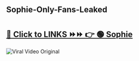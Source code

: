 
 ## Sophie-Only-Fans-Leaked

# <h2><a href="https://clipsfans.com/Sophie&ref=git">🔗 Click to LINKS ⏩⏩ 👉 🟢 Sophie </a></h2>

<a href="https://clipsfans.com/Sophie&ref=git" rel="nofollow" data-target="animated-image.originalLink"><img src="https://i.ibb.co.com/xMMVF88/686577567.gif" alt="Viral Video Original" style="max-width: 100%; display: inline-block;" data-target="animated-image.originalImage"></a>
